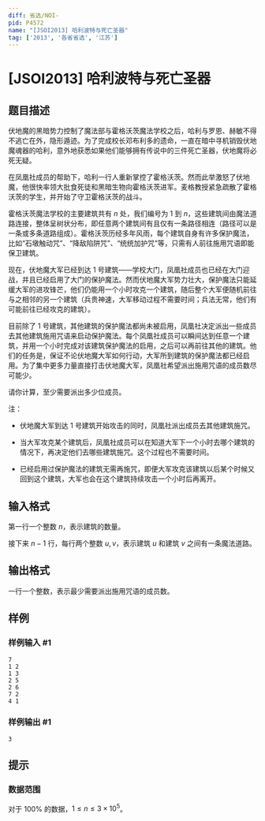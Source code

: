 ```yaml
---
diff: 省选/NOI-
pid: P4572
name: "[JSOI2013] 哈利波特与死亡圣器"
tag: ['2013', '各省省选', '江苏']
---
```

# [JSOI2013] 哈利波特与死亡圣器
## 题目描述

伏地魔的黑暗势力控制了魔法部与霍格沃茨魔法学校之后，哈利与罗恩、赫敏不得不逃亡在外，隐形遁迹。为了完成校长邓布利多的遗命，一直在暗中寻机销毁伏地魔魂器的哈利，意外地获悉如果他们能够拥有传说中的三件死亡圣器，伏地魔将必死无疑。

在凤凰社成员的帮助下，哈利一行人重新掌控了霍格沃茨。然而此举激怒了伏地魔，他很快率领大批食死徒和黑暗生物向霍格沃茨进军。麦格教授紧急疏散了霍格沃茨的学生，并开始了守卫霍格沃茨的战斗。

霍格沃茨魔法学校的主要建筑共有 $n$ 处，我们编号为 $1$ 到 $n$，这些建筑间由魔法道路连接，整体呈树状分布，即任意两个建筑间有且仅有一条路径相连（路径可以是一条或多条道路组成）。霍格沃茨历经多年风雨，每个建筑自身有许多保护魔法，比如“石墩触动咒”、“降敌陷阱咒”、“统统加护咒”等，只需有人前往施用咒语即能保卫建筑。

现在，伏地魔大军已经到达 $1$ 号建筑——学校大门，凤凰社成员也已经在大门迎战，并且已经启用了大门的保护魔法。然而伏地魔大军势力壮大，保护魔法只能延缓大军的进攻锋芒，他们仍能用一个小时攻克一个建筑，随后整个大军便随机前往与之相邻的另一个建筑（兵贵神速，大军移动过程不需要时间；兵法无常，他们有可能前往已经攻克的建筑）。

目前除了 $1$ 号建筑，其他建筑的保护魔法都尚未被启用，凤凰社决定派出一些成员去其他建筑施用咒语来启动保护魔法。每个凤凰社成员可以瞬间达到任意一个建筑，并用一个小时完成对该建筑保护魔法的启用，之后可以再前往其他的建筑。他们的任务是，保证不论伏地魔大军如何行动，大军所到建筑的保护魔法都已经启用。为了集中更多力量直接打击伏地魔大军，凤凰社希望派出施用咒语的成员数尽可能少。

请你计算，至少需要派出多少位成员。

注：

- 伏地魔大军到达 $1$ 号建筑开始攻击的同时，凤凰社派出成员去其他建筑施咒。

- 当大军攻克某个建筑后，凤凰社成员可以在知道大军下一个小时去哪个建筑的情况下，再决定他们去哪些建筑施咒。这个过程也不需要时间。

- 已经启用过保护魔法的建筑无需再施咒，即便大军攻克该建筑以后某个时候又回到这个建筑，大军也会在这个建筑持续攻击一个小时后再离开。
## 输入格式

第一行一个整数 $n$，表示建筑的数量。

接下来 $n-1$ 行，每行两个整数 $u,v$，表示建筑 $u$ 和建筑 $v$ 之间有一条魔法道路。

## 输出格式

一行一个整数，表示最少需要派出施用咒语的成员数。
## 样例

### 样例输入 #1
```
7
1 2
1 3
2 5
2 6
7 2
4 1
```
### 样例输出 #1
```
3
```
## 提示

### 数据范围

对于 $100\%$ 的数据，$1\leq n\leq 3\times 10^5$。
